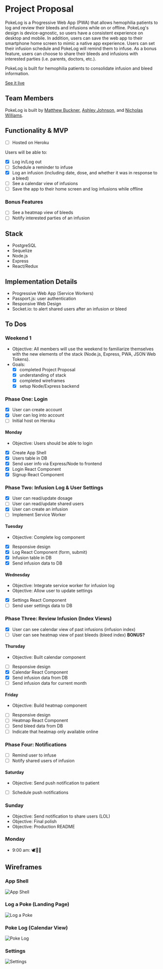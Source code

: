 # Project Proposal
PokeLog is a Progressive Web App (PWA) that allows hemophilia patients to log and review their bleeds and infusions while on or offline. PokeLog's design is device-agnostic, so users have a consistent experience on desktop and mobile. In addition, users can save the web app to their smartphone home screen to mimic a native app experience. Users can set their infusion schedule and PokeLog will remind them to infuse. As a bonus feature, users can choose to share their bleeds and infusions with interested parties (i.e. parents, doctors, etc.). 

PokeLog is built for hemophilia patients to consolidate infusion and bleed information.

[See it live](poke-log.herokuapp.com)

## Team Members
PokeLog is built by [Matthew Buckner](https://github.com/bucknermr), [Ashley Johnson](https://github.com/ashvalejohn), and [Nicholas Williams](https://github.com/nwilliams770).

## Functionality & MVP
- [ ] Hosted on Heroku

Users will be able to:
- [x] Log in/Log out
- [ ] Schedule a reminder to infuse
- [x] Log an infusion (including date, dose, and whether it was in response to a bleed)
- [ ] See a calendar view of infusions
- [ ] Save the app to their home screen and log infusions while offline

### Bonus Features
- [ ] See a heatmap view of bleeds
- [ ] Notify interested parties of an infusion

## Stack
- PostgreSQL
- Sequelize
- Node.js
- Express
- React/Redux

## Implementation Details
- Progressive Web App (Service Workers)
- Passport.js: user authentication
- Responsive Web Design
- Socket.io: to alert shared users after an infusion or bleed

## To Dos
### Weekend 1
- Objective: All members will use the weekend to familiarize themselves with the new elements of the stack (Node.js, Express, PWA, JSON Web Tokens). 
- Goals:
  - [x] completed Project Proposal
  - [x] understanding of stack
  - [x] completed wireframes
  - [x] setup Node/Express backend
  
### Phase One: Login
- [x] User can create account
- [x] User can log into account
- [ ] Initial host on Heroku

#### Monday
- Objective: Users should be able to login
- [x] Create App Shell
- [x] Users table in DB
- [x] Send user info via Express/Node to frontend
- [x] Login React Component
- [x] Signup React Component

### Phase Two: Infusion Log & User Settings
- [x] User can read/update dosage
- [ ] User can read/update shared users
- [x] User can create an infusion
- [ ] Implement Service Worker

#### Tuesday
- Objective: Complete log component
- [x] Responsive design
- [x] Log React Component (form, submit)
- [x] Infusion table in DB
- [x] Send infusion data to DB

#### Wednesday
- Objective: Integrate service worker for infusion log
- Objective: Allow user to update settings
- [x] Settings React Component
- [ ] Send user settings data to DB

### Phase Three: Review Infusion (Index Views)
- [x] User can see calendar view of past infusions (infusion index)
- [ ] User can see heatmap view of past bleeds (bleed index) **BONUS?**

#### Thursday
- Objective: Built calendar component
- [ ] Responsive design
- [x] Calendar React Component
- [x] Send infusion data from DB
- [ ] Send infusion data for current month

#### Friday
- Objective: Build heatmap component
- [ ] Responsive design 
- [ ] Heatmap React Component
- [ ] Send bleed data from DB
- [ ] Indicate that heatmap only available online

### Phase Four: Notifications
- [ ] Remind user to infuse
- [ ] Notify shared users of infusion

#### Saturday
- Objective: Send push notification to patient
- [ ] Schedule push notifications

### Sunday
- Objective: Send notification to share users (LOL)
- Objective: Final polish
- Objective: Production README

### Monday
- 9:00 am: 🕊🍻✨


## Wireframes
### App Shell
![App Shell](http://res.cloudinary.com/ashvalejohn/image/upload/bo_1px_solid_rgb:000000,r_5/v1512873077/MobileAppShell_bbrjgh.png)

### Log a Poke (Landing Page)
![Log a Poke](http://res.cloudinary.com/ashvalejohn/image/upload/bo_1px_solid_rgb:000000,r_5/v1512873077/MobileLog_p2ouom.png)

### Poke Log (Calendar View)
![Poke Log](http://res.cloudinary.com/ashvalejohn/image/upload/bo_1px_solid_rgb:000000,r_5/v1512873077/MobileCalendar_flwcdd.png)

### Settings
![Settings](http://res.cloudinary.com/ashvalejohn/image/upload/bo_1px_solid_rgb:000000,r_5/v1512873077/MobileSettings_rls5af.png)
